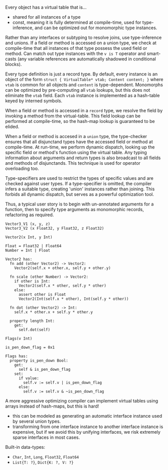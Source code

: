 Every object has a virtual table that is...
- shared for all instances of a type
- const, meaning it is fully determined at compile-time, used for type-
  inference, and can be optimized out for monomorphic type instances.

Rather than any interfaces or subtyping to resolve joins, use type-inference and
unions. If a field or method is accessed on a union type, we check at 
compile-time that all instances of that type possess the used field or method.
Can match out type instances with the `v is T` operator and smart-casts 
(any variable references are automatically shadowed in conditional blocks).

Every type definition is just a record type. By default, every instance is an
object of the form `struct { VirtualTable* vtab; Content content; }` where 
`vtab` is common for all objects and `content` is type-dependent. 
Monomorphs can be optimized by pre-computing all `vtab` lookups, but this does 
not eliminate the `vtab` field. Each `vtab` instance is implemented as a 
hash-table keyed by interned symbols.

When a field or method is accessed in a `record` type, we resolve the field by
invoking a method from the virtual-table. This field lookup can be performed at
compile-time, so the hash-map lookup is guaranteed to be elided.

When a field or method is accesed in a `union` type, the type-checker ensures 
that all disjunctand types have the accessed field or method at compile-time.
At run-time, we perform dynamic dispatch, looking up the specific field or 
method's function using the virtual table. Any typing information about 
arguments and return types is also broadcast to all fields and methods of 
disjunctands. This technique is used for operator overloading too.

Type-specifiers are used to restrict the types of specific values and are 
checked against user types. If a type-specifier is omitted, the compiler infers
a suitable type, creating 'union' instances rather than joining. This forbids
all dynamic dispatch, but serves as a powerful optimization tool.

Thus, a typical user story is to begin with un-annotated arguments for a 
function, then to specify type arguments as monomorphic records, refactoring as
required.

```
Vector3_V1 (x, y, z)
Vector3_V2 (x Float32, y Float32, z Float32)
```

```
Vector2(x Int, y Int)

Float = Float32 | Float64
Number = Int | Float

Vector2 has:
  fn add (other Vector2) -> Vector2:
    Vector2(self.x + other.x, self.y + other.y) 

  fn scale (other Number) -> Vector2:
    if other is Int:
      Vector2(self.x * other, self.y * other)
    else:
      assert other is Float
      Vector2(Int(self.x * other), Int(self.y * other))

  fn dot (other Vector2) -> Int:
    self.x * other.x + self.y * other.y

  property length Int:
    get:
      self.dot(self)

Flags(v Int)

is_pen_down_flag = 0x1

Flags has:
  property is_pen_down Bool:
    get:
      self & is_pen_down_flag
    set:
      if value:
        self.v := self.v | is_pen_down_flag
      else:
        self.v := self.v & ~is_pen_down_flag
```

A more aggressive optimizing compiler can implement virtual tables using arrays
instead of hash-maps, but this is hard!
- this can be modeled as generating an automatic interface instance used by
  several union types.
- transforming from one interface instance to another interface instance is 
  expensive, but if we avoid this by unifying interfaces, we risk extremely 
  sparse interfaces in most cases.

Built-in data-types:
- `Char`, `Int`, `Long`, `Float32`, `Float64`
- `List{T: ?}`, `Dict{K: ?, V: ?}`
